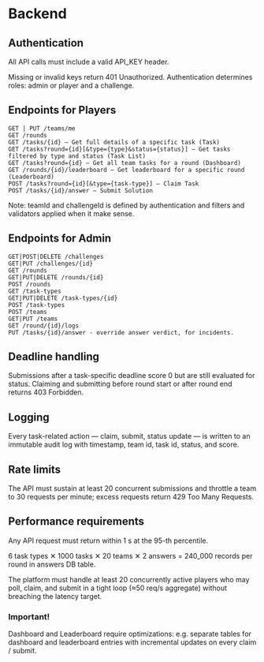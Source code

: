 # Backend

## Authentication

All API calls must include a valid API_KEY header.

Missing or invalid keys return 401 Unauthorized.
Authentication determines roles: admin or player and a challenge.

## Endpoints for Players

```
GET | PUT /teams/me
GET /rounds
GET /tasks/{id} – Get full details of a specific task (Task)
GET /tasks?round={id}[&type={type}&status={status}] – Get tasks filtered by type and status (Task List)
GET /tasks?round={id} – Get all team tasks for a round (Dashboard)
GET /rounds/{id}/leaderboard – Get leaderboard for a specific round (Leaderboard)
POST /tasks?round={id}[&type={task-type}] – Claim Task
POST /tasks/{id}/answer – Submit Solution
```

Note: teamId and challengeId is defined by authentication and filters and validators applied when it make sense.

## Endpoints for Admin

```
GET|POST|DELETE /challenges
GET|PUT /challenges/{id}
GET /rounds
GET|PUT|DELETE /rounds/{id}
POST /rounds
GET /task-types
GET|PUT|DELETE /task-types/{id}
POST /task-types
POST /teams
GET|PUT /teams
GET /round/{id}/logs
PUT /tasks/{id}/answer - override answer verdict, for incidents.
```

## Deadline handling

Submissions after a task-specific deadline score 0 but are still evaluated for status. Claiming and submitting before round start or after round end returns 403 Forbidden.

## Logging

Every task-related action — claim, submit, status update — is written to an immutable audit log with timestamp, team id, task id, status, and score.

## Rate limits

The API must sustain at least 20 concurrent submissions and throttle a team to 30 requests per minute; excess requests return 429 Too Many Requests.

## Performance requirements

Any API request must return within 1 s at the 95-th percentile.

6 task types ✕ 1000 tasks ✕ 20 teams ✕ 2 answers = 240_000 records per round in answers DB table.

The platform must handle at least 20 concurrently active players who may poll, claim, and submit in a tight loop (≈50 req/s aggregate) without breaching the latency target.

### Important!

Dashboard and Leaderboard require optimizations: e.g. separate tables for dashboard and leaderboard entries with incremental updates on every claim / submit.
